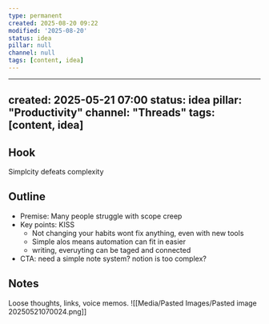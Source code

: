 ```yaml
---
type: permanent
created: 2025-08-20 09:22
modified: '2025-08-20'
status: idea
pillar: null
channel: null
tags: [content, idea]
---
```

---
created: 2025-05-21 07:00
status: idea
pillar: "Productivity"
channel: "Threads"
tags: [content, idea]
---

## Hook  
Simplcity defeats complexity

## Outline  
- Premise:  Many people struggle with scope creep
- Key points:  KISS
	- Not changing your habits wont fix anything, even with new tools
	- Simple alos means automation can fit in easier
	- writing, everuyting can be taged and connected
- CTA:  need a simple note system? notion is too complex?

## Notes  
Loose thoughts, links, voice memos.
 ![[Media/Pasted Images/Pasted image 20250521070024.png]]